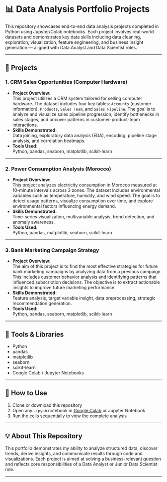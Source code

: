 # 📊 Data Analysis Portfolio Projects

This repository showcases end-to-end data analysis projects completed in Python using Jupyter/Colab notebooks. Each project involves real-world datasets and demonstrates key data skills including data cleaning, exploration, visualization, feature engineering, and business insight generation — aligned with Data Analyst and Data Scientist roles.

---

## 📁 Projects

### 1. CRM Sales Opportunities (Computer Hardware)
- **Project Overview:**  
  This project utilizes a CRM system tailored for selling computer hardware. The dataset includes four key tables: `Accounts` (customer information), `Products`, `Sales Team`, and `Sales Pipeline`. The goal is to analyze and visualize sales pipeline progression, identify bottlenecks in sales stages, and uncover patterns in customer-product-team interactions.
- **Skills Demonstrated:**  
  Data joining, exploratory data analysis (EDA), encoding, pipeline stage analysis, and correlation heatmaps.
- **Tools Used:**  
  Python, pandas, seaborn, matplotlib, scikit-learn

---

### 2. Power Consumption Analysis (Morocco)
- **Project Overview:**  
  This project analyzes electricity consumption in Morocco measured at 10-minute intervals across 3 zones. The dataset includes environmental variables such as temperature, humidity, and wind speed. The goal is to detect usage patterns, visualize consumption over time, and explore environmental factors influencing energy demand.
- **Skills Demonstrated:**  
  Time-series visualization, multivariable analysis, trend detection, and anomaly awareness.
- **Tools Used:**  
  Python, pandas, matplotlib, seaborn, scikit-learn

---

### 3. Bank Marketing Campaign Strategy
- **Project Overview:**  
  The aim of this project is to find the most effective strategies for future bank marketing campaigns by analyzing data from a previous campaign. This includes customer behavior analysis and identifying patterns that influenced subscription decisions. The objective is to extract actionable insights to improve future marketing performance.
- **Skills Demonstrated:**  
  Feature analysis, target variable insight, data preprocessing, strategic recommendation generation.
- **Tools Used:**  
  Python, pandas, seaborn, matplotlib, scikit-learn

---

## 🧰 Tools & Libraries
- Python
- pandas
- matplotlib
- seaborn
- scikit-learn
- Google Colab / Jupyter Notebooks

---

## 🚀 How to Use
1. Clone or download this repository
2. Open any `.ipynb` notebook in [Google Colab](https://colab.research.google.com) or Jupyter Notebook
3. Run the cells sequentially to view the complete analysis

---

## 💡 About This Repository
This portfolio demonstrates my ability to analyze structured data, discover trends, derive insights, and communicate results through code and visualizations. Each project is aimed at solving a business-relevant question and reflects core responsibilities of a Data Analyst or Junior Data Scientist role.

---

